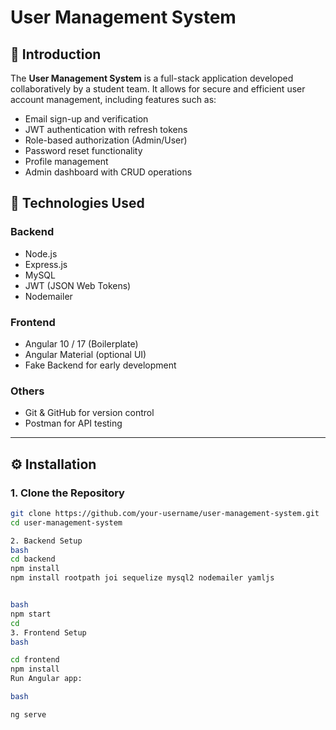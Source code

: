 # User Management System

## 📌 Introduction
The **User Management System** is a full-stack application developed collaboratively by a student team. It allows for secure and efficient user account management, including features such as:
- Email sign-up and verification
- JWT authentication with refresh tokens
- Role-based authorization (Admin/User)
- Password reset functionality
- Profile management
- Admin dashboard with CRUD operations

## 🚀 Technologies Used
### Backend
- Node.js
- Express.js
- MySQL
- JWT (JSON Web Tokens)
- Nodemailer

### Frontend
- Angular 10 / 17 (Boilerplate)
- Angular Material (optional UI)
- Fake Backend for early development

### Others
- Git & GitHub for version control
- Postman for API testing

---

## ⚙️ Installation

### 1. Clone the Repository

```bash
git clone https://github.com/your-username/user-management-system.git
cd user-management-system

2. Backend Setup
bash
cd backend
npm install
npm install rootpath joi sequelize mysql2 nodemailer yamljs


bash
npm start
cd
3. Frontend Setup
bash

cd frontend
npm install
Run Angular app:

bash

ng serve